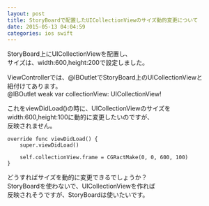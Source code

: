 ```yaml
---
layout: post
title: StoryBoardで配置したUICollectionViewのサイズ動的変更について
date: 2015-05-13 04:04:59
categories: ios swift
---
```

<p>StoryBoard上にUICollectionViewを配置し、<br>
サイズは、width:600,height:200で設定しました。</p>

<p>ViewControllerでは、@IBOutletでStoryBoard上のUICollectionViewと<br>
紐付けてあります。<br>
@IBOutlet weak var collectionView: UICollectionView!</p>

<p>これをviewDidLoad()の時に、UICollectionViewのサイズを<br>
width:600,height:100に動的に変更したいのですが、<br>
反映されません。</p>

<pre><code>override func viewDidLoad() {
    super.viewDidLoad()

    self.collectionView.frame = CGRactMake(0, 0, 600, 100)
}
</code></pre>

<p>どうすればサイズを動的に変更できるでしょうか？<br>
StoryBoardを使わないで、UICollectionViewを作れば<br>
反映されそうですが、StoryBoardは使いたいです。</p>
